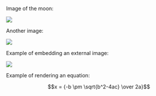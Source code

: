 Image of the moon:

![](/wimage/RD_989438168399_000/Ryan/moon.jpg)


Another image:

![](/wimage/RD_989438168399_000/karls/lunarmodule.jpg)


Example of embedding an external image:

![](https://www.w3.org/Icons/valid-css-blue.gif)


Example of rendering an equation:

$$x = {-b \pm \sqrt{b^2-4ac} \over 2a}$$
